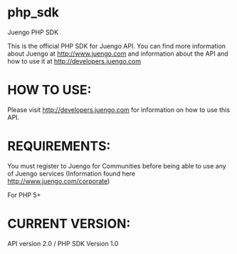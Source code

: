 php_sdk
=======

Juengo PHP SDK

This is the official PHP SDK for Juengo API. You can find more information about Juengo at
http://www.juengo.com and information about the API and how to use it at http://developers.juengo.com

HOW TO USE:
===========

Please visit http://developers.juengo.com for information on how to use this API.


REQUIREMENTS:
=============
You must register to Juengo for Communities before being able to use any of Juengo services 
(Information found here http://www.juengo.com/corporate)

For PHP 5+

CURRENT VERSION:
================
API version 2.0 / PHP SDK Version 1.0


